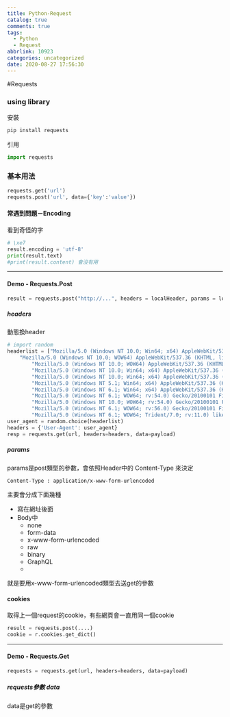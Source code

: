 ```yaml
---
title: Python-Request
catalog: true
comments: true
tags:
  - Python
  - Request
abbrlink: 10923
categories: uncategorized
date: 2020-08-27 17:56:30
---
```


#Requests

### using library
安裝
```python
pip install requests
```
引用
```python
import requests
```
### 基本用法
```python
requests.get('url')
requests.post('url', data={'key':'value'})
```
#### 常遇到問題－Encoding
看到奇怪的字
```python
# \xe7
result.encoding = 'utf-8'
print(result.text)
#print(result.content) 會沒有用
```
---
#### Demo - Requests.Post
```python
result = requests.post("http://...", headers = localHeader, params = localParams, cookies=localCookie)
```
##### headers
動態換header<br>
```python
# import random
headerlist = ["Mozilla/5.0 (Windows NT 10.0; Win64; x64) AppleWebKit/537.36 (KHTML, like Gecko) Chrome/62.0.3202.94 Safari/537.36",
    "Mozilla/5.0 (Windows NT 10.0; WOW64) AppleWebKit/537.36 (KHTML, like Gecko) Chrome/56.0.2924.87 Safari/537.36 OPR/43.0.2442.991",
        "Mozilla/5.0 (Windows NT 10.0; WOW64) AppleWebKit/537.36 (KHTML, like Gecko) Chrome/55.0.2883.87 Safari/537.36 OPR/42.0.2393.94",
        "Mozilla/5.0 (Windows NT 10.0; Win64; x64) AppleWebKit/537.36 (KHTML, like Gecko) Chrome/60.0.3112.78 Safari/537.36 OPR/47.0.2631.39",
        "Mozilla/5.0 (Windows NT 10.0; Win64; x64) AppleWebKit/537.36 (KHTML, like Gecko) Chrome/60.0.3112.113 Safari/537.36",
        "Mozilla/5.0 (Windows NT 5.1; Win64; x64) AppleWebKit/537.36 (KHTML, like Gecko) Chrome/60.0.3112.90 Safari/537.36",
        "Mozilla/5.0 (Windows NT 6.1; Win64; x64) AppleWebKit/537.36 (KHTML, like Gecko) Chrome/55.0.2883.87 Safari/537.36",
        "Mozilla/5.0 (Windows NT 6.1; WOW64; rv:54.0) Gecko/20100101 Firefox/54.0",
        "Mozilla/5.0 (Windows NT 10.0; WOW64; rv:54.0) Gecko/20100101 Firefox/54.0",
        "Mozilla/5.0 (Windows NT 6.1; WOW64; rv:56.0) Gecko/20100101 Firefox/56.0",
        "Mozilla/5.0 (Windows NT 6.1; WOW64; Trident/7.0; rv:11.0) like Gecko"]
user_agent = random.choice(headerlist)
headers = {'User-Agent': user_agent}
resp = requests.get(url, headers=headers, data=payload)
```

##### params
params是post類型的參數，會依照Header中的 Content-Type 來決定
```
Content-Type : application/x-www-form-urlencoded
```
主要會分成下面幾種
- 寫在網址後面
- Body中
  - none
  - form-data
  - x-www-form-urlencoded
  - raw
  - binary
  - GraphQL
  - 

就是要用x-www-form-urlencoded類型去送get的參數

#### cookies
取得上一個request的cookie，有些網頁會一直用同一個cookie
```python
result = requests.post(....)
cookie = r.cookies.get_dict()
```
---
#### Demo - Requests.Get
```python
requests = requests.get(url, headers=headers, data=payload)
```
##### requests參數 data
data是get的參數

